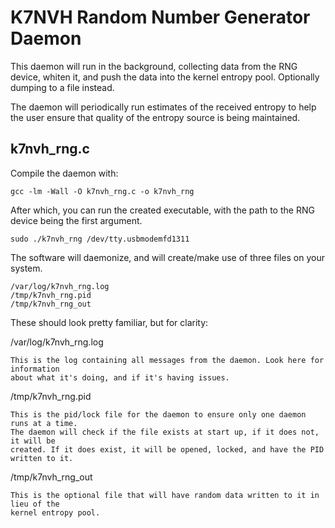 K7NVH Random Number Generator Daemon
=======

This daemon will run in the background, collecting data from the RNG device, whiten it, 
and push the data into the kernel entropy pool. Optionally dumping to a file instead.

The daemon will periodically run estimates of the received entropy to help the user 
ensure that quality of the entropy source is being maintained.

k7nvh_rng.c
------------------

Compile the daemon with:
	
	gcc -lm -Wall -O k7nvh_rng.c -o k7nvh_rng
	
After which, you can run the created executable, with the path to the RNG device being 
the first argument.

	sudo ./k7nvh_rng /dev/tty.usbmodemfd1311
	
The software will daemonize, and will create/make use of three files on your system.
	
	/var/log/k7nvh_rng.log
	/tmp/k7nvh_rng.pid
	/tmp/k7nvh_rng_out
	
These should look pretty familiar, but for clarity:

/var/log/k7nvh_rng.log
	
	This is the log containing all messages from the daemon. Look here for information 
	about what it's doing, and if it's having issues.
	
/tmp/k7nvh_rng.pid

	This is the pid/lock file for the daemon to ensure only one daemon runs at a time. 
	The daemon will check if the file exists at start up, if it does not, it will be 
	created. If it does exist, it will be opened, locked, and have the PID written to it.
	
/tmp/k7nvh_rng_out

	This is the optional file that will have random data written to it in lieu of the 
	kernel entropy pool.